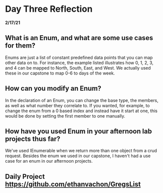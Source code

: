 # Day Three Reflection

**2/17/21**

## What is an Enum, and what are some use cases for them?

Enums are just a list of constant predefined data points that you can map other data on to. For instance, the example listed illustrates how 0, 1, 2, 3, and 4 can be mapped to North, South, East, and West. We actually used these in our capstone to map 0-6 to days of the week.

## How can you modify an Enum?

In the declaration of an Enum, you can change the base type, the members, as well as what number they correlate to. If you wanted, for example, to change the enum from a 0 based index and instead have it start at one, this would be done by setting the first member to one manually.

## How have you used Enum in your afternoon lab projects thus far?

We've used IEnumerable when we return more than one object from a crud request. Besides the enum we used in our capstone, I haven't had a use case for an enum in our afternoon projects.

## Daily Project https://github.com/ethanvachon/GregsList
